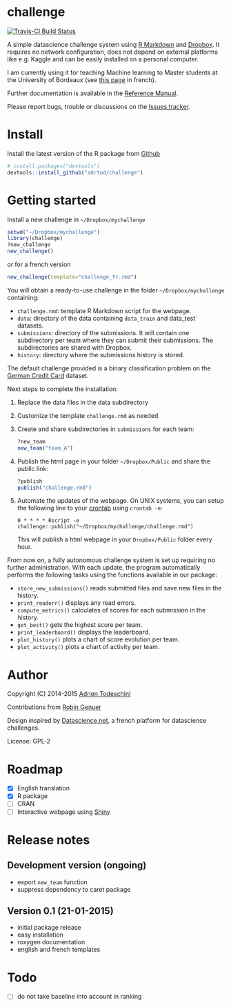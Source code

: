 challenge
=========
[![Travis-CI Build Status](https://travis-ci.org/adrtod/challenge.png?branch=master)](https://travis-ci.org/adrtod/challenge)

A simple datascience challenge system using [R Markdown](http://rmarkdown.rstudio.com/) 
and [Dropbox](https://www.dropbox.com/). It requires no network configuration, 
does not depend on external platforms like e.g. Kaggle and can be easily installed 
on a personal computer.

I am currently using it for teaching Machine learning to Master students at the 
University of Bordeaux (see [this page](http://goo.gl/KRuYn0) in french).

Further documentation is available in the [Reference Manual](http://adrtod.github.io/challenge/inst/web).

Please report bugs, trouble or discussions on the [Issues tracker](https://github.com/adrtod/challenge/issues).

Install
=======
Install the latest version of the R package from [Github](https://github.com/adrtod/challenge)
```r
# install.packages("devtools")
devtools::install_github("adrtod/challenge")
```

Getting started
===============
Install a new challenge in `~/Dropbox/mychallenge`
```r
setwd("~/Dropbox/mychallenge")
library(challenge)
?new_challenge
new_challenge()
```

or for a french version
```r
new_challenge(template="challenge_fr.rmd")
```

You will obtain a ready-to-use challenge in the folder `~/Dropbox/mychallenge` containing:

- `challenge.rmd`: template R Markdown script for the webpage.
- `data`: directory of the data containing `data_train` and data_test` datasets.
- `submissions`: directory of the submissions. It will contain one subdirectory per team
    where they can submit their submissions. The subdirectories are shared with
    Dropbox.
- `history`: directory where the submissions history is stored.

The default challenge provided is a binary classification problem on the [German Credit Card](https://archive.ics.uci.edu/ml/datasets/Statlog+(German+Credit+Data)) dataset.

Next steps to complete the installation:

1. Replace the data files in the data subdirectory
2. Customize the template `challenge.rmd` as needed
3. Create and share subdirectories in `submissions` for each team:
    ```r
    ?new_team
    new_team("team_A")
    ```
    
4. Publish the html page in your folder `~/Dropbox/Public` and share the public link:
    ```r
    ?publish
    publish("challenge.rmd")
    ```
    
5. Automate the updates of the webpage. On UNIX systems, you can setup the following 
    line to your [crontab](http://en.wikipedia.org/wiki/Cron) using `crontab -e`:
    ```
    0 * * * * Rscript -e challenge::publish("~/Dropbox/mychallenge/challenge.rmd")
    ```
    
    This will publish a html webpage in your `Dropbox/Public` folder every hour.
    
From now on, a fully autonomous challenge system is set up requiring no further 
administration. With each update, the program automatically performs the following
tasks using the functions available in our package:

- `store_new_submissions()` reads submitted files and save new files in the history.
- `print_readerr()` displays any read errors.
- `compute_metrics()` calculates of scores for each submission in the history.
- `get_best()` gets the highest score per team.
- `print_leaderboard()` displays the leaderboard.
- `plot_history()` plots a chart of score evolution per team.
- `plot_activity()` plots a chart of activity per team.

Author
=======
Copyright (C) 2014-2015 [Adrien Todeschini](https://sites.google.com/site/adrientodeschini)

Contributions from [Robin Genuer](http://robin.genuer.fr/)

Design inspired by [Datascience.net](https://datascience.net/), a french platform
for datascience challenges.

License: GPL-2

Roadmap
========
- [x] English translation
- [x] R package
- [ ] CRAN
- [ ] Interactive webpage using [Shiny](http://shiny.rstudio.com/)

Release notes
=============
Development version (ongoing)
--------------------------
- export `new_team` function
- suppress dependency to caret package

Version 0.1 (21-01-2015)
------------------------
- initial package release
- easy installation
- roxygen documentation
- english and french templates

Todo
==========
- [ ] do not take baseline into account in ranking

